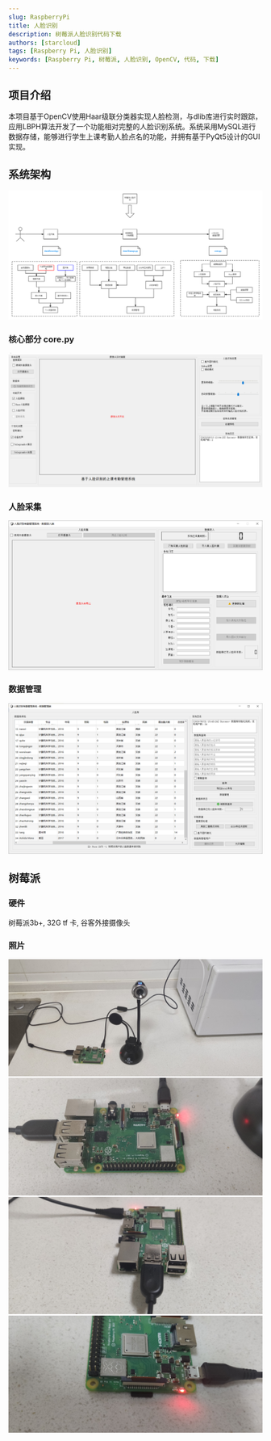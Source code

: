 ```yaml
---
slug: RaspberryPi
title: 人脸识别
description: 树莓派人脸识别代码下载
authors: [starcloud]
tags: [Raspberry Pi, 人脸识别]
keywords: [Raspberry Pi, 树莓派, 人脸识别, OpenCV, 代码, 下载]
---
```





## 项目介绍

本项目基于OpenCV使用Haar级联分类器实现人脸检测，与dlib库进行实时跟踪，应用LBPH算法开发了一个功能相对完整的人脸识别系统。系统采用MySQL进行数据存储，能够进行学生上课考勤人脸点名的功能，并拥有基于PyQt5设计的GUI实现。

<!--truncate-->


## 系统架构

![树莓派人脸识别架构](./人脸识别.png)

### 核心部分 core.py

![树莓派人脸识别核心](./core.PNG)

### 人脸采集

![树莓派人脸采集](./DataRecordUI.png)

### 数据管理

![树莓派人脸识别 数据管理](./DataManageUI.png)

## 树莓派

### 硬件


树莓派3b+, 32G tf 卡, 谷客外接摄像头

### 照片

![树莓派人脸识别拍摄1](./respberry(1).jpg)
![树莓派人脸识别拍摄2](./respberry(2).jpg)
![树莓派人脸识别拍摄3](./respberry(4).jpg)
![树莓派人脸识别拍摄4](./respberry(5).jpg)



